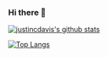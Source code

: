### Hi there 👋

[![justincdavis's github stats](https://github-readme-stats.vercel.app/api?username=justincdavis&count_private=true&show_icons=true)](https://github.com/justincdavis)

[![Top Langs](https://github-readme-stats.vercel.app/api/top-langs/?username=justincdavis&hide=php)](https://github.com/justincdavis)
<!--
**justincdavis/justincdavis** is a ✨ _special_ ✨ repository because its `README.md` (this file) appears on your GitHub profile.

Here are some ideas to get you started:

- 🔭 I’m currently working on ...
- 🌱 I’m currently learning ...
- 👯 I’m looking to collaborate on ...
- 🤔 I’m looking for help with ...
- 💬 Ask me about ...
- 📫 How to reach me: ...
- 😄 Pronouns: ...
- ⚡ Fun fact: ...
-->
